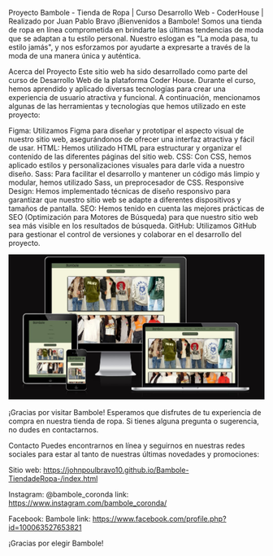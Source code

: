 Proyecto Bambole - Tienda de Ropa | Curso Desarrollo Web - CoderHouse | Realizado por Juan Pablo Bravo
¡Bienvenidos a Bambole! Somos una tienda de ropa en línea comprometida en brindarte las últimas tendencias de moda que se adaptan a tu estilo personal. Nuestro eslogan es "La moda pasa, tu estilo jamás", y nos esforzamos por ayudarte a expresarte a través de la moda de una manera única y auténtica.

Acerca del Proyecto Este sitio web ha sido desarrollado como parte del curso de Desarrollo Web de la plataforma Coder House. Durante el curso, hemos aprendido y aplicado diversas tecnologías para crear una experiencia de usuario atractiva y funcional. A continuación, mencionamos algunas de las herramientas y tecnologías que hemos utilizado en este proyecto:

Figma: Utilizamos Figma para diseñar y prototipar el aspecto visual de nuestro sitio web, asegurándonos de ofrecer una interfaz atractiva y fácil de usar.
HTML: Hemos utilizado HTML para estructurar y organizar el contenido de las diferentes páginas del sitio web.
CSS: Con CSS, hemos aplicado estilos y personalizaciones visuales para darle vida a nuestro diseño.
Sass: Para facilitar el desarrollo y mantener un código más limpio y modular, hemos utilizado Sass, un preprocesador de CSS.
Responsive Design: Hemos implementado técnicas de diseño responsivo para garantizar que nuestro sitio web se adapte a diferentes dispositivos y tamaños de pantalla.
SEO: Hemos tenido en cuenta las mejores prácticas de SEO (Optimización para Motores de Búsqueda) para que nuestro sitio web sea más visible en los resultados de búsqueda.
GitHub: Utilizamos GitHub para gestionar el control de versiones y colaborar en el desarrollo del proyecto.

![](https://github.com/JohnPoulBravo10/Bambole-TiendadeRopa-/blob/main/asset/img/Presentacion.jpg)


¡Gracias por visitar Bambole! Esperamos que disfrutes de tu experiencia de compra en nuestra tienda de ropa. Si tienes alguna pregunta o sugerencia, no dudes en contactarnos.

Contacto Puedes encontrarnos en línea y seguirnos en nuestras redes sociales para estar al tanto de nuestras últimas novedades y promociones:

Sitio web: https://johnpoulbravo10.github.io/Bambole-TiendadeRopa-/index.html 

Instagram: @bambole_coronda link: https://www.instagram.com/bambole_coronda/ 

Facebook: Bambole link: https://www.facebook.com/profile.php?id=100063527653821 

¡Gracias por elegir Bambole!
